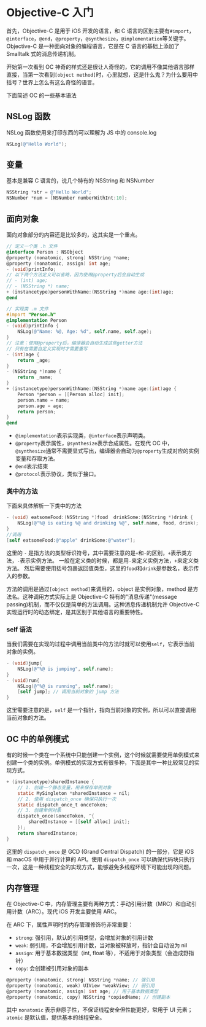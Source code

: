 # Objective-C 入门

首先，Objective-C 是用于 iOS 开发的语言，和 C 语言的区别主要有`#import`，`@interface`，`@end`，`@property`，`@synthesize`，`@implementation`等关键字。Objective-C 是一种面向对象的编程语言，它是在 C 语言的基础上添加了 Smalltalk 式的消息传递机制。

开始第一次看到 OC 神奇的样式还是很让人奇怪的，它的调用不像其他语言那样直接，当第一次看到`[object method]`时，心里就想，这是什么鬼？为什么要用中括号？世界上怎么有这么奇怪的语言。

下面简述 OC 的一些基本语法

## NSLog 函数

NSLog 函数使用来打印东西的可以理解为 JS 中的 console.log

```objective-c
NSLog(@"Hello World");
```

## 变量

基本是兼容 C 语言的，说几个特有的 NSString 和 NSNumber

```objective-c
NSString *str = @"Hello World";
NSNumber *num = [NSNumber numberWithInt:10];
```

## 面向对象

面向对象部分的内容还是比较多的，这其实是一个重点。

```objective-c
// 定义一个类 .h 文件
@interface Person : NSObject
@property (nonatomic, strong) NSString *name;
@property (nonatomic, assign) int age;
- (void)printInfo;
// 以下两个方法定义可以省略，因为使用@property后会自动生成
// - (int) age;
// - (NSString *) name;
+ (instancetype)personWithName:(NSString *)name age:(int)age;
@end
```

```objective-c
// 实现类 .m 文件
#import "Person.h"
@implementation Person
- (void)printInfo {
    NSLog(@"Name: %@, Age: %d", self.name, self.age);
}
// 注意：使用@property后，编译器会自动生成这些getter方法
// 只有在需要自定义实现时才需要重写
- (int)age {
    return _age;
}
- (NSString *)name {
    return _name;
}
+ (instancetype)personWithName:(NSString *)name age:(int)age {
    Person *person = [[Person alloc] init];
    person.name = name;
    person.age = age;
    return person;
}
@end
```

- `@implementation`表示实现类，`@interface`表示声明类。
- `@property`表示属性，`@synthesize`表示合成属性。在现代 OC 中，`@synthesize`通常不需要显式写出，编译器会自动为`@property`生成对应的实例变量和存取方法。
- `@end`表示结束
- `@protocol`表示协议，类似于接口。

### 类中的方法

下面来具体解析一下类中的方法

```objective-c
- (void) eatsomeFood:(NSString *)food  drinkSome:(NSString *)drink {
    NSLog(@"%@ is eating %@ and drinking %@", self.name, food, drink);
}
//调用
[self eatsomeFood:@"apple" drinkSome:@"water"];
```

这里的 `-` 是指方法的类型标识符号，其中需要注意的是`+`和`-`的区别，`+`表示类方法，`-`表示实例方法。
一般在定义类的时候，都是用`-`来定义实例方法，`+`来定义类方法。
然后需要使用括号包裹返回值类型，这里的`food`和`drink`是参数名，表示传入的参数。

方法的调用是通过`[object method]`来调用的，object 是实例对象，method 是方法名。这种调用方式实际上是 Objective-C 特有的"消息传递"(message passing)机制，而不仅仅是简单的方法调用。这种消息传递机制允许 Objective-C 实现运行时的动态绑定，是其区别于其他语言的重要特性。

### self 语法

当我们需要在实现的过程中调用当前类中的方法时就可以使用`self`，它表示当前对象的实例。

```objective-c
- (void)jump{
    NSLog(@"%@ is jumping", self.name);
}
- (void)run{
    NSLog(@"%@ is running", self.name);
    [self jump]; // 调用当前对象的 jump 方法
}
```

这里需要注意的是，`self` 是一个指针，指向当前对象的实例，所以可以直接调用当前对象的方法。

## OC 中的单例模式

有的时候一个类在一个系统中只能创建一个实例，这个时候就需要使用单例模式来创建一个类的实例。单例模式的实现方式有很多种，下面是其中一种比较常见的实现方式。

```objective-c
+ (instancetype)sharedInstance {
    // 1. 创建一个静态变量，用来保存单例对象
    static MySingleton *sharedInstance = nil;
    // 2. 使用 dispatch_once 确保只执行一次
    static dispatch_once_t onceToken;
    // 3. 创建单例对象
    dispatch_once(&onceToken, ^{
        sharedInstance = [[self alloc] init];
    });
    return sharedInstance;
}
```

这里的 `dispatch_once` 是 GCD (Grand Central Dispatch) 的一部分，它是 iOS 和 macOS 中用于并行计算的 API。使用 `dispatch_once` 可以确保代码块只执行一次，这是一种线程安全的实现方式，能够避免多线程环境下可能出现的问题。

## 内存管理

在 Objective-C 中，内存管理主要有两种方式：手动引用计数（MRC）和自动引用计数（ARC）。现代 iOS 开发主要使用 ARC。

在 ARC 下，属性声明时的内存管理修饰符非常重要：

- `strong`: 强引用，默认的引用类型，会增加对象的引用计数
- `weak`: 弱引用，不会增加引用计数，当对象被释放时，指针会自动设为 nil
- `assign`: 用于基本数据类型（int, float 等），不适用于对象类型（会造成野指针）
- `copy`: 会创建被引用对象的副本

```objective-c
@property (nonatomic, strong) NSString *name; // 强引用
@property (nonatomic, weak) UIView *weakView; // 弱引用
@property (nonatomic, assign) int age; // 用于基本数据类型
@property (nonatomic, copy) NSString *copiedName; // 创建副本
```

其中 `nonatomic` 表示非原子性，不保证线程安全但性能更好，常用于 UI 元素；`atomic` 是默认值，提供基本的线程安全。
